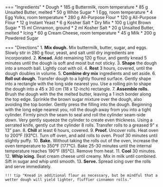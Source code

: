 === "Ingredients"
    * Dough
        * 185 g Buttermilk, room temperature
        * 85 g Unsalted Butter, melted
        * 50 g White Sugar
        * 1 Egg, room temperature
        * 4 Egg Yolks, room temperature
        * 280 g All-Purpose Flour
        * 120 g All-Purpose Flour
        * 12 g Instant Yeast
        * 6 g Kosher Salt
    * Dry Mix
        * 100 g Light Brown Sugar
        * 15 ml Cinnamon, ground
        * 2 ml Kosher Salt
    * 20 g Unsalted Butter, melted
    * Icing
        * 60 g Cream Cheese, room temperature
        * 45 g Milk
        * 200 g Powdered Sugar

=== "Directions"
    1. **Mix dough.** Mix buttermilk, butter, sugar, and eggs. Slowly stir in 280 g flour, yeast, and salt until dry ingredients are incorporated.
    2. **Knead.** Add remaining 120 g flour, and gently knead 5 minutes until the dough is soft and moist but not sticky.
    3. **Shape** the dough into a smooth ball. Lightly coat with oil.
    4. **Rest** 3 hours, covered, until the dough doubles in volume.
    5. **Combine dry mix** ingredients and set aside.
    6. **Roll out dough.** Transfer dough to a lightly floured surface. Gently shape into a rectangle with the long side nearest you. Use a rolling pin to shape the dough into a 45 x 30 cm (18 x 12-inch) rectangle.
    7. **Assemble rolls.** Brush the dough with the the melted butter, leaving a 1 inch border along the top edge. Sprinkle the brown sugar mixture over the dough, also avoiding the top border. Gently press the filling into the dough. Beginning with the long edge nearest you, roll the dough away from you into a tight cylinder. Firmly pinch the seam to seal and roll the cylinder seam-side down. Very gently squeeze the cylinder to create even thickness. Using a serrated knife, gently cut the cylinder 8 rolls. Transfer rolls to a greased 9" x 13" pan.
    8. **Chill** at least 6 hours, covered.
    9. **Proof.** Uncover rolls. Heat oven to 200°F (93°C). Turn off oven, and add rolls to oven. Proof 30 minutes until slightly puffy.
    10. **Bake.** Without taking the rolls out of the oven, increase the oven temperature to 350°F (177°C). Bake 25-30 minutes until the internal temperature reaches 190°F (85°C). Remove from heat.
    11. **Cool** 30 minutes.
    12. **Whip icing.** Beat cream cheese until creamy. Mix in milk until combined. Sift in sugar and whip until smooth.
    13. **Serve.** Spread icing over the rolls and serve immediately.

    !!! tip "Knead in additional flour as necessary, but be mindful that a wetter dough will yield lighter, fluffier cinnamon rolls."

[^1]:
    Brown, Alton. ["Overnight Cinnamon Rolls."](https://altonbrown.com/recipes/overnight-cinnamon-rolls/) *Alton Brown* October 2020. Accessed December 2020.
